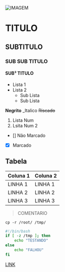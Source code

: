![IMAGEM](https://imagens.tiespecialistas.com.br/2015/02/git.jpg)

TITULO
======

SUBTITULO
---------

### SUB SUB TITULO

#### SUB³ TITULO

* Lista 1
* Lista 2
  - Sub Lista
  - Sub Lista


**Negrito** _Italico ~~Riscado~~ 

1. Lista Num
2. Lsita Num 2

* [] Não Marcado
* [x] Marcado

Tabela
------

Coluna 1 | Coluna 2
---------|---------
LINHA 1  | LINHA 1
LINHA 2  | LINHA 2
LINHA 3  | LINHA 3

> COMENTARIO

`cp -r /root/ /tmp/`

```bash
#!/bin/bash
if [ -z /tmp ]; then
	echo "TESTANDO"
else
	echo "FALHOU"
fi

```

[LINK](GOOGLE.COM)




